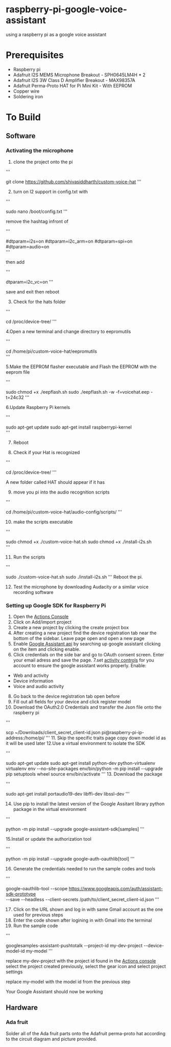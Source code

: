 # raspberry-pi-google-voice-assistant
using a raspberry pi as a google voice assistant
# Prerequisites
- Raspberry pi
- Adafruit I2S MEMS Microphone Breakout - SPH0645LM4H * 2
- Adafruit I2S 3W Class D Amplifier Breakout - MAX98357A
- Adafruit Perma-Proto HAT for Pi Mini Kit - With EEPROM
- Copper wire
- Soldering iron

# To Build
## Software
### Activating the microphone
1. clone the project onto the pi

'''

git clone https://github.com/shivasiddharth/custom-voice-hat 
'''

2. turn on I2 support in config.txt with

'''

sudo nano /boot/config.txt 
'''

remove the hashtag infront of

'''

#dtparam=i2s=on 
#dtparam=i2c_arm=on 
#dtparam=spi=on 
#dtparam=audio=on  
'''

then add

'''

dtparam=i2c_vc=on
'''

save and exit then reboot

3. Check for the hats folder

'''

cd /proc/device-tree/
'''

4.Open a new terminal and change directory to eepromutils

'''

cd /home/pi/custom-voice-hat/eepromutils  
'''

5.Make the EEPROM flasher executable and Flash the EEPROM with the eeprom file

'''

sudo chmod +x ./eepflash.sh 
sudo ./eepflash.sh -w -f=voicehat.eep -t=24c32
'''

6.Update Raspberry Pi kernels

'''

sudo apt-get update 
sudo apt-get install raspberrypi-kernel  
'''

7. Reboot

8. Check if your Hat is recognized

'''

cd /proc/device-tree/
'''

A new folder called HAT should appear if it has

9. move you pi into the audio recognition scripts

'''

cd /home/pi/custom-voice-hat/audio-config/scripts/
'''

10. make the scripts executable

'''

sudo chmod +x ./custom-voice-hat.sh 
sudo chmod +x ./install-i2s.sh  
'''

11. Run the scripts

'''

sudo ./custom-voice-hat.sh 
sudo ./install-i2s.sh 
'''
Reboot the pi.

12. Test the microphone by downloading Audacity or a similar voice recording software

### Setting up Google SDK for Raspberry Pi
1. Open the [Actions Console](https://console.actions.google.com)
2. Click on Add/import project
3. Create a new project by clicking the create project box
4. After creating a new project find the device registration tab near the bottom of the sidebar. Leave page open and open a new page
5. Enable [Google Assistant api](https://console.developers.google.com/apis/api/embeddedassistant.googleapis.com/overview) by searching up google assistant clicking on the item and clicking enable.
6. Click credentials on the side bar and go to OAuth consent screen. Enter your email adress and save the page.
7.set [activity controls](https://myaccount.google.com/activitycontrols) for you account to ensure the google assistant works properly.
Enable:
- Web and activity
- Device information
- Voice and audio activity
8. Go back to the device registration tab open before
9. Fill out all fields for your device and click register model
10. Download the OAuth2.0 Credentials and transfer the Json file onto the raspberry pi

'''

scp ~/Downloads/client_secret_client-id.json pi@raspberry-pi-ip-address:/home/pi/
'''
11. Skip the specific traits page copy down model id as it will be used later
12.Use a virtual environment to isolate the SDK

'''

sudo apt-get update
sudo apt-get install python-dev python-virtualenv
virtualenv env --no-site-packages
env/bin/python -m pip install --upgrade pip setuptools wheel
source env/bin/activate
'''
13. Download the package

'''

sudo apt-get install portaudio19-dev libffi-dev libssl-dev
'''

14. Use pip to install the latest version of the Google Assitant library python package in the virtual environment

'''

python -m pip install --upgrade google-assistant-sdk[samples]
'''

15.Install or update the authorization tool

'''

python -m pip install --upgrade google-auth-oauthlib[tool]
'''

16. Generate the credentials needed to run the sample codes and tools

'''

google-oauthlib-tool --scope https://www.googleapis.com/auth/assistant-sdk-prototype \
      --save --headless --client-secrets /path/to/client_secret_client-id.json
'''

17. Click on the URL shown and log in with same Gmail account as the one used for previous steps
18. Enter the code shown after logining in with Gmail into the terminal
19. Run the sample code

'''

googlesamples-assistant-pushtotalk --project-id my-dev-project --device-model-id my-model
'''

replace my-dev-project with the project id found in the [Actions console](https://console.actions.google.com/u/0/) select the project created previously, select the gear icon and select project settings

replace my-model with the model id from the previous step

Your Google Assistant should now be working



## Hardware
### Ada fruit
Solder all of the Ada fruit parts onto the Adafruit perma-proto hat according to the circuit diagram and picture provided.
